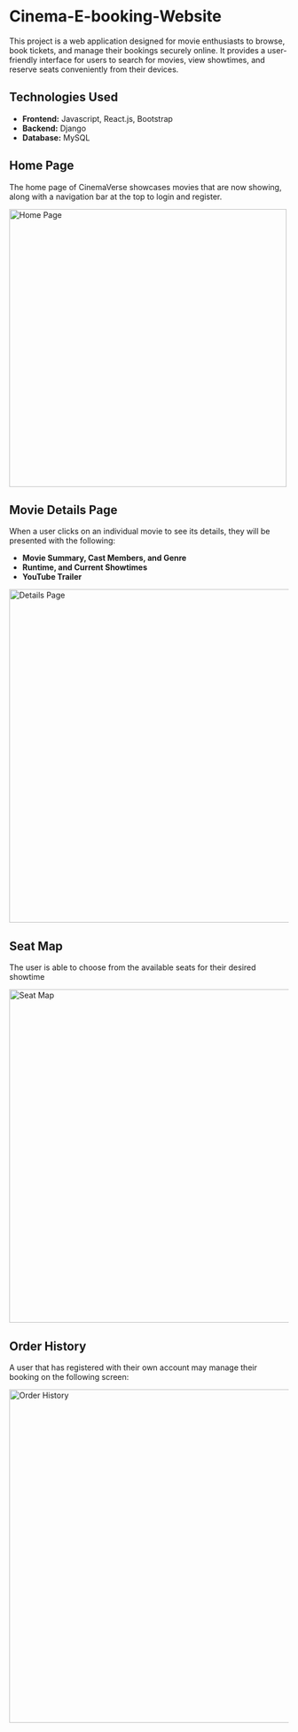 # Cinema-E-booking-Website

This project is a web application designed for movie enthusiasts to browse, book tickets, and manage their bookings securely online. It provides a user-friendly interface for users to search for movies, view showtimes, and reserve seats conveniently from their devices.

## Technologies Used

- **Frontend:** Javascript, React.js, Bootstrap
- **Backend:** Django
- **Database:** MySQL

## Home Page

The home page of CinemaVerse showcases movies that are now showing, along with a navigation bar at the top to login and register.

<img src="https://github.com/sakeefh/Cinema-E-booking-Website/assets/91638600/993c67b3-b8f2-4a20-954e-0a5ffb7481f4" alt="Home Page" width="500" height="auto">

## Movie Details Page

When a user clicks on an individual movie to see its details, they will be presented with the following:

- **Movie Summary, Cast Members, and Genre**
- **Runtime, and Current Showtimes** 
- **YouTube Trailer**
  
<img src="https://github.com/sakeefh/Cinema-E-booking-Website/assets/91638600/a46b2946-7344-4fee-979d-2130e1cebeab" alt="Details Page" width="600" height="auto">

## Seat Map 

The user is able to choose from the available seats for their desired showtime

<img src="https://github.com/sakeefh/Cinema-E-booking-Website/assets/91638600/e1d763b8-32a9-4876-852e-d43f87d33c4a" alt="Seat Map" width="600" height="auto">

## Order History

A user that has registered with their own account may manage their booking on the following screen:

<img src="https://github.com/sakeefh/Cinema-E-booking-Website/assets/91638600/8009e675-2ee0-4882-8360-7432c6b2138a" alt="Order History" width="600" height="auto">






